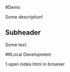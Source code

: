 #Demo

Some description!

## Subheader

Some text.

##Local Development

1.open index.html in browser
